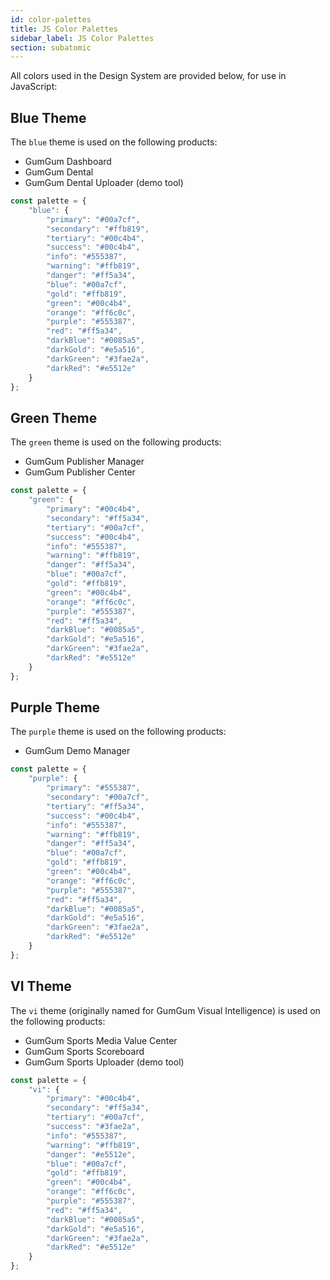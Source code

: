 ```yaml
---
id: color-palettes
title: JS Color Palettes
sidebar_label: JS Color Palettes
section: subatomic
---
```


All colors used in the Design System are provided below, for use in JavaScript:

## Blue Theme

The `blue` theme is used on the following products:

- GumGum Dashboard
- GumGum Dental
- GumGum Dental Uploader (demo tool)

```javascript
const palette = {
    "blue": {
        "primary": "#00a7cf",
        "secondary": "#ffb819",
        "tertiary": "#00c4b4",
        "success": "#00c4b4",
        "info": "#555387",
        "warning": "#ffb819",
        "danger": "#ff5a34",
        "blue": "#00a7cf",
        "gold": "#ffb819",
        "green": "#00c4b4",
        "orange": "#ff6c0c",
        "purple": "#555387",
        "red": "#ff5a34",
        "darkBlue": "#0085a5",
        "darkGold": "#e5a516",
        "darkGreen": "#3fae2a",
        "darkRed": "#e5512e"
    }
};
```

## Green Theme

The `green` theme is used on the following products:

- GumGum Publisher Manager
- GumGum Publisher Center

```javascript
const palette = {
    "green": {
        "primary": "#00c4b4",
        "secondary": "#ff5a34",
        "tertiary": "#00a7cf",
        "success": "#00c4b4",
        "info": "#555387",
        "warning": "#ffb819",
        "danger": "#ff5a34",
        "blue": "#00a7cf",
        "gold": "#ffb819",
        "green": "#00c4b4",
        "orange": "#ff6c0c",
        "purple": "#555387",
        "red": "#ff5a34",
        "darkBlue": "#0085a5",
        "darkGold": "#e5a516",
        "darkGreen": "#3fae2a",
        "darkRed": "#e5512e"
    }
};
```

## Purple Theme

The `purple` theme is used on the following products:

- GumGum Demo Manager

```javascript
const palette = {
    "purple": {
        "primary": "#555387",
        "secondary": "#00a7cf",
        "tertiary": "#ff5a34",
        "success": "#00c4b4",
        "info": "#555387",
        "warning": "#ffb819",
        "danger": "#ff5a34",
        "blue": "#00a7cf",
        "gold": "#ffb819",
        "green": "#00c4b4",
        "orange": "#ff6c0c",
        "purple": "#555387",
        "red": "#ff5a34",
        "darkBlue": "#0085a5",
        "darkGold": "#e5a516",
        "darkGreen": "#3fae2a",
        "darkRed": "#e5512e"
    }
};
```

## VI Theme

The `vi` theme (originally named for GumGum Visual Intelligence) is used on the following products:

- GumGum Sports Media Value Center
- GumGum Sports Scoreboard
- GumGum Sports Uploader (demo tool)

```javascript
const palette = {
    "vi": {
        "primary": "#00c4b4",
        "secondary": "#ff5a34",
        "tertiary": "#00a7cf",
        "success": "#3fae2a",
        "info": "#555387",
        "warning": "#ffb819",
        "danger": "#e5512e",
        "blue": "#00a7cf",
        "gold": "#ffb819",
        "green": "#00c4b4",
        "orange": "#ff6c0c",
        "purple": "#555387",
        "red": "#ff5a34",
        "darkBlue": "#0085a5",
        "darkGold": "#e5a516",
        "darkGreen": "#3fae2a",
        "darkRed": "#e5512e"
    }
};
```
